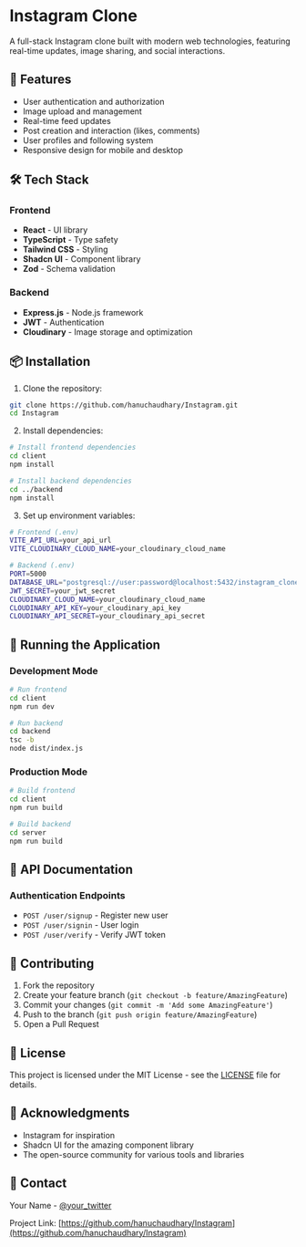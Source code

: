# Instagram Clone

A full-stack Instagram clone built with modern web technologies, featuring real-time updates, image sharing, and social interactions.

## 🚀 Features

- User authentication and authorization
- Image upload and management
- Real-time feed updates
- Post creation and interaction (likes, comments)
- User profiles and following system
- Responsive design for mobile and desktop

## 🛠️ Tech Stack

### Frontend
- **React** - UI library
- **TypeScript** - Type safety
- **Tailwind CSS** - Styling
- **Shadcn UI** - Component library
- **Zod** - Schema validation

### Backend
- **Express.js** - Node.js framework
- **JWT** - Authentication
- **Cloudinary** - Image storage and optimization

## 📦 Installation

1. Clone the repository:
```bash
git clone https://github.com/hanuchaudhary/Instagram.git
cd Instagram
```

2. Install dependencies:
```bash
# Install frontend dependencies
cd client
npm install

# Install backend dependencies
cd ../backend
npm install
```

3. Set up environment variables:
```bash
# Frontend (.env)
VITE_API_URL=your_api_url
VITE_CLOUDINARY_CLOUD_NAME=your_cloudinary_cloud_name

# Backend (.env)
PORT=5000
DATABASE_URL="postgresql://user:password@localhost:5432/instagram_clone"
JWT_SECRET=your_jwt_secret
CLOUDINARY_CLOUD_NAME=your_cloudinary_cloud_name
CLOUDINARY_API_KEY=your_cloudinary_api_key
CLOUDINARY_API_SECRET=your_cloudinary_api_secret
```

## 🚀 Running the Application

### Development Mode
```bash
# Run frontend
cd client
npm run dev

# Run backend
cd backend
tsc -b
node dist/index.js
```

### Production Mode
```bash
# Build frontend
cd client
npm run build

# Build backend
cd server
npm run build
```

## 📝 API Documentation

### Authentication Endpoints
- `POST /user/signup` - Register new user
- `POST /user/signin` - User login
- `POST /user/verify` - Verify JWT token

## 🤝 Contributing

1. Fork the repository
2. Create your feature branch (`git checkout -b feature/AmazingFeature`)
3. Commit your changes (`git commit -m 'Add some AmazingFeature'`)
4. Push to the branch (`git push origin feature/AmazingFeature`)
5. Open a Pull Request

## 📜 License

This project is licensed under the MIT License - see the [LICENSE](LICENSE) file for details.

## 👏 Acknowledgments

- Instagram for inspiration
- Shadcn UI for the amazing component library
- The open-source community for various tools and libraries

## 📧 Contact

Your Name - [@your_twitter](https://twitter.com/your_twitter)

Project Link: [https://github.com/hanuchaudhary/Instagram](https://github.com/hanuchaudhary/Instagram)

